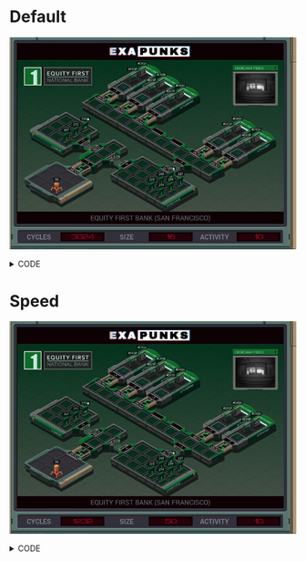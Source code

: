 # Default
![](default.gif)

<details><summary>CODE</summary>
<p>

```
COPY 800 X

@REP 3
LINK X
@END

MARK FORK
REPL CLONE
ADDI X 1 X
TEST X > 806
FJMP FORK
HALT


MARK CLONE
LINK X

MARK SPEW
COPY 20 #DISP
TEST #CASH > 0
TJMP SPEW
```
</p>
</details>

# Speed
![](speed.gif)

<details><summary>CODE</summary>
<p>

```
COPY 800 X

@REP 3
LINK X
@END

MARK FORK
REPL CLONE
ADDI X 1 X
TEST X > 806
FJMP FORK
HALT


MARK CLONE
LINK X

MARK SPEW
COPY 20 #DISP

TEST #CASH > 30
TJMP TEN
TEST #CASH > 0

TJMP SPEW
HALT


MARK TEN
@REP 29
COPY 20 #DISP
@END

JUMP SPEW
```
</p>
</details>
